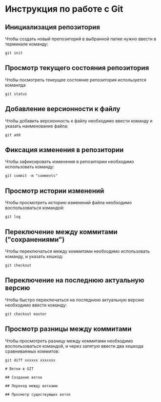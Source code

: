 # **Инструкция по работе с Git**

## Инициализация репозитория

Чтобы создать новый препозиторий в выбранной папке нужно ввести в терминале команду:

    git init

## Просмотр текущего состояния репозитория

Чтобы посмотреть текеущее состояние репозитория используется команлда

    git status

## Добавление версионности к файлу

Чтобы добавить версионность к файлу необходимо ввести команду и указать наименование файла:

    git add

## Фиксация изменения в репозитории

Чтобы зафиксировать изменения в репозитории необходимо использовать команду:

    git commit -m "comments"

## Просмотр истории изменений

Чтобы просмотреть историю изменений файла необходимо воспользоваться командой:

    git log

## Переключение между коммитами ("сохранениями")

Чтобы переключаться между коммитами необходимо использовать команду, и указать хешкод:

    git checkout 

## Переключение на последнюю актуальную версию

Чтобы быстро переключаться на последнюю актуальную версию необходимо ввести команду:

    git checkout master

## Просмотр разницы между коммитами

Чтобы просмотреть разницу между коммитами необходимо воспользоваться командой, и через запятую ввести два хешкода сравниваемых коммитов:

    git diff хххххх ххххххх
    
    # Ветки в GIT

    ## Создание веток

    ## Переход между ветками

    ## Просмотр существующих веток

    